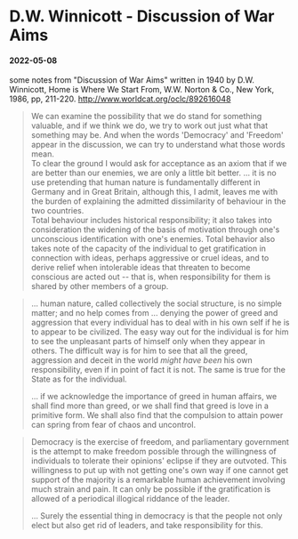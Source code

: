 # D.W. Winnicott - Discussion of War Aims


#### 2022-05-08

some notes from "Discussion of War Aims" written in 1940 by D.W. Winnicott, Home is Where We Start From, W.W. Norton & Co., New York, 1986, pp, 211-220. <http://www.worldcat.org/oclc/892616048>


> We can examine the possibility that we do stand for something valuable, and if we think we do, we try to work out just what that something may be. And when the words 'Democracy' and 'Freedom' appear in the discussion, we can try to understand what those words mean.  
> To clear the ground I would ask for acceptance as an axiom that if we are better than our enemies, we are only a little bit better. ... it is no use pretending that human nature is fundamentally different in Germany and in Great Britain, although this, I admit, leaves me with the burden of explaining the admitted dissimilarity of behaviour in the two countries.  
> Total behaviour includes historical responsibility; it also takes into consideration the widening of the basis of motivation through one's unconscious identification with one's enemies. Total behavior also takes note of the capacity of the individual to get gratification in connection with ideas, perhaps aggressive or cruel ideas, and to derive relief when intolerable ideas that threaten to become conscious are acted out -- that is, when responsibility for them is shared by other members of a group.  

> ... human nature, called collectively the social structure, is no simple matter; and no help comes from ... denying the power of greed and aggression that every individual has to deal with in his own self if he is to appear to be civilized. The easy way out for the individual is for him to see the unpleasant parts of himself only when they appear in others. The difficult way is for him to see that all the greed, aggression and deceit in the world *might have been* his own responsibility, even if in point of fact it is not. The same is true for the State as for the individual.
> 
> ... if we acknowledge the importance of greed in human affairs, we shall find more than greed, or we shall find that greed is love in a primitive form. We shall also find that the compulsion to attain power can spring from fear of chaos and uncontrol.  

> Democracy is the exercise of freedom, and parliamentary government is the attempt to make freedom possible through the willingness of individuals to tolerate their opinions' eclipse if they are outvoted. This willingness to put up with not getting one's own way if one cannot get support of the majority is a remarkable human achievement involving much strain and pain. It can only be possible if the gratification is allowed of a periodical illogical riddance of the leader.
> 
> ... Surely the essential thing in democracy is that the people not only elect but also get rid of leaders, and take responsibility for this.  




